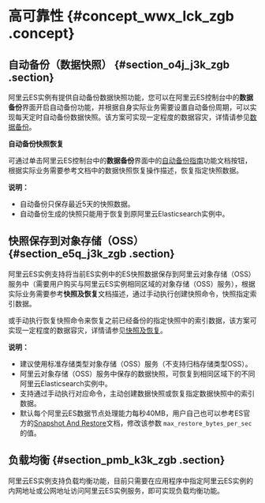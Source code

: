 # 高可靠性 {#concept_wwx_lck_zgb .concept}

## 自动备份（数据快照） {#section_o4j_j3k_zgb .section}

阿里云ES实例有提供自动备份数据快照功能，您可以在阿里云ES控制台中的**数据备份**界面开启自动备份功能，并根据自身实际业务需要设置自动备份周期，可以实现每天定时自动备份数据快照。该方案可实现一定程度的数据容灾，详情请参见[数据备份](../../../../../cn.zh-CN/用户指南/实例管理/安全配置.md)。

**自动备份快照恢复**

可通过单击阿里云ES控制台中的**数据备份**界面中的[自动备份指南](../../../../../cn.zh-CN/用户指南/实例管理/数据备份/自动备份指南.md)功能文档按钮，根据实际业务需要参考文档中的数据快照恢复操作描述，恢复指定快照数据。

**说明：** 

-   自动备份只保存最近5天的快照数据。
-   自动备份生成的快照只能用于恢复到原阿里云Elasticsearch实例中。

## 快照保存到对象存储（OSS） {#section_e5q_j3k_zgb .section}

阿里云ES实例支持将当前ES实例中的ES快照数据保存到阿里云对象存储（OSS）服务中（需要用户购买与阿里云ES实例相同区域的对象存储（OSS）服务），根据实际业务需要参考**快照及恢复**文档描述，通过手动执行创建快照命令，快照指定索引数据。

或手动执行恢复快照命令来恢复之前已经备份的指定快照中的索引数据，该方案可实现一定程度的数据容灾，详情请参见[快照及恢复](../../../../../cn.zh-CN/用户指南/快照及恢复.md)。

**说明：** 

-   建议使用标准存储类型对象存储（OSS）服务（不支持归档存储类型OSS）。
-   阿里云对象存储（OSS）服务中保存的数据快照，可恢复到相同区域下的不同阿里云Elasticsearch实例中。
-   支持通过手动执行对应命令，主动创建数据快照或恢复指定数据快照中的索引数据。
-   默认每个阿里云ES数据节点处理能力每秒40MB，用户自己也可以参考ES官方的[Snapshot And Restore](https://www.elastic.co/guide/en/elasticsearch/reference/current/modules-snapshots.html)文档，修改该参数 `max_restore_bytes_per_sec`的值。

## 负载均衡 {#section_pmb_k3k_zgb .section}

阿里云ES实例支持负载均衡功能，目前只需要在应用程序中指定阿里云ES实例的内网地址或公网地址访问阿里云ES实例服务，即可实现负载均衡功能。

